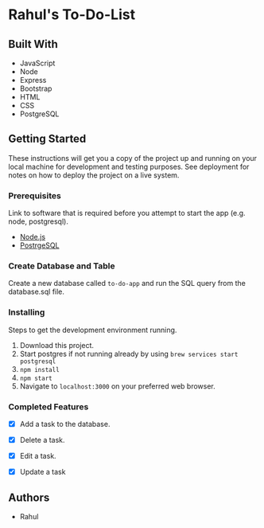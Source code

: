 # Rahul's To-Do-List

## Built With

- JavaScript
- Node
- Express
- Bootstrap
- HTML
- CSS
- PostgreSQL

## Getting Started

These instructions will get you a copy of the project up and running on your local machine for development and testing purposes. See deployment for notes on how to deploy the project on a live system.

### Prerequisites

Link to software that is required before you attempt to start the app (e.g. node, postgresql).

- [Node.js](https://nodejs.org/en/)
- [PostrgeSQL](https://www.postgresql.org/)

### Create Database and Table

Create a new database called `to-do-app` and run the SQL query from the database.sql file. 

### Installing

Steps to get the development environment running.

1. Download this project.
2. Start postgres if not running already by using `brew services start postgresql`
3. `npm install`
4. `npm start`
5. Navigate to `localhost:3000` on your preferred web browser.

### Completed Features

- [x] Add a task to the database.
- [x] Delete a task.
- [x] Edit a task.
- [x] Update a task 


## Authors

* Rahul
